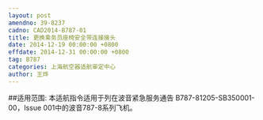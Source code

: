 ```yaml
---
layout: post
amendno: 39-8237
cadno: CAD2014-B787-01
title: 更换乘务员座椅安全带连接接头
date: 2014-12-19 00:00:00 +0800
effdate: 2014-12-31 00:00:00 +0800
tag: B787
categories: 上海航空器适航审定中心
author: 王烨
---
```


##适用范围:
本适航指令适用于列在波音紧急服务通告 B787-81205-SB350001-00，Issue 001中的波音787-8系列飞机。

